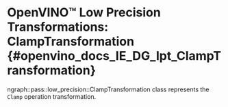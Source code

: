 # OpenVINO™ Low Precision Transformations: ClampTransformation {#openvino_docs_IE_DG_lpt_ClampTransformation}

ngraph::pass::low_precision::ClampTransformation class represents the `Clamp` operation transformation.
